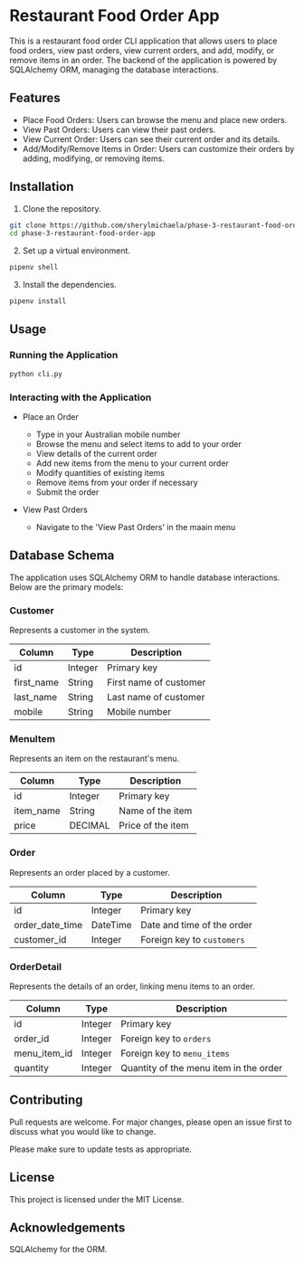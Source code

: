 # Restaurant Food Order App

This is a restaurant food order CLI application that allows users to place food orders, view past orders, view current orders, and add, modify, or remove items in an order. The backend of the application is powered by SQLAlchemy ORM, managing the database interactions.

## Features

- Place Food Orders: Users can browse the menu and place new orders.
- View Past Orders: Users can view their past orders.
- View Current Order: Users can see their current order and its details.
- Add/Modify/Remove Items in Order: Users can customize their orders by adding, modifying, or removing items.

## Installation

1. Clone the repository.

```bash
git clone https://github.com/sherylmichaela/phase-3-restaurant-food-order-app.git
cd phase-3-restaurant-food-order-app
```

2. Set up a virtual environment.

```bash
pipenv shell
```

3. Install the dependencies.

```bash
pipenv install
```

## Usage

### Running the Application

```bash
python cli.py
```

### Interacting with the Application

- Place an Order

  - Type in your Australian mobile number
  - Browse the menu and select items to add to your order
  - View details of the current order
  - Add new items from the menu to your current order
  - Modify quantities of existing items
  - Remove items from your order if necessary
  - Submit the order

- View Past Orders

  - Navigate to the 'View Past Orders' in the maain menu

## Database Schema

The application uses SQLAlchemy ORM to handle database interactions. Below are the primary models:

### Customer

Represents a customer in the system.

| Column     | Type    | Description            |
| ---------- | ------- | ---------------------- |
| id         | Integer | Primary key            |
| first_name | String  | First name of customer |
| last_name  | String  | Last name of customer  |
| mobile     | String  | Mobile number          |

### MenuItem

Represents an item on the restaurant's menu.

| Column    | Type    | Description       |
| --------- | ------- | ----------------- |
| id        | Integer | Primary key       |
| item_name | String  | Name of the item  |
| price     | DECIMAL | Price of the item |

### Order

Represents an order placed by a customer.

| Column          | Type     | Description                |
| --------------- | -------- | -------------------------- |
| id              | Integer  | Primary key                |
| order_date_time | DateTime | Date and time of the order |
| customer_id     | Integer  | Foreign key to `customers` |

### OrderDetail

Represents the details of an order, linking menu items to an order.

| Column       | Type    | Description                            |
| ------------ | ------- | -------------------------------------- |
| id           | Integer | Primary key                            |
| order_id     | Integer | Foreign key to `orders`                |
| menu_item_id | Integer | Foreign key to `menu_items`            |
| quantity     | Integer | Quantity of the menu item in the order |

## Contributing

Pull requests are welcome. For major changes, please open an issue first
to discuss what you would like to change.

Please make sure to update tests as appropriate.

## License

This project is licensed under the MIT License.

## Acknowledgements

SQLAlchemy for the ORM.
